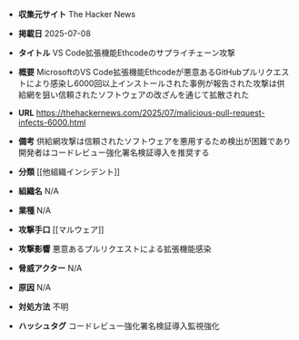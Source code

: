 - **収集元サイト**
The Hacker News

- **掲載日**
2025-07-08

- **タイトル**
VS Code拡張機能Ethcodeのサプライチェーン攻撃

- **概要**
MicrosoftのVS Code拡張機能Ethcodeが悪意あるGitHubプルリクエストにより感染し6000回以上インストールされた事例が報告された攻撃は供給網を狙い信頼されたソフトウェアの改ざんを通じて拡散された

- **URL**
https://thehackernews.com/2025/07/malicious-pull-request-infects-6000.html

- **備考**
供給網攻撃は信頼されたソフトウェアを悪用するため検出が困難であり開発者はコードレビュー強化署名検証導入を推奨する

- **分類**
[[他組織インシデント]]

- **組織名**
N/A

- **業種**
N/A

- **攻撃手口**
[[マルウェア]]

- **攻撃影響**
悪意あるプルリクエストによる拡張機能感染

- **脅威アクター**
N/A

- **原因**
N/A

- **対処方法**
不明

- **ハッシュタグ**
コードレビュー強化署名検証導入監視強化
